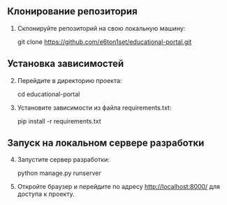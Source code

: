 ## Клонирование репозитория

1. Склонируйте репозиторий на свою локальную машину:


	git clone https://github.com/e6ton1set/educational-portal.git


## Установка зависимостей

2. Перейдите в директорию проекта:


	cd educational-portal


3. Установите зависимости из файла requirements.txt:


	pip install -r requirements.txt


## Запуск на локальном сервере разработки

4. Запустите сервер разработки:


	python manage.py runserver


5. Откройте браузер и перейдите по адресу [http://localhost:8000/](http://localhost:8000/) для доступа к проекту.
